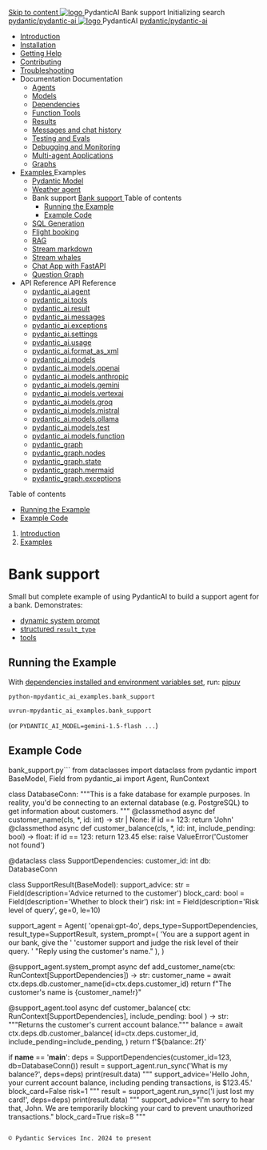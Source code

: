 [ Skip to content ](https://ai.pydantic.dev/examples/bank-support/<#running-the-example>)
[ ![logo](https://ai.pydantic.dev/img/logo-white.svg) ](https://ai.pydantic.dev/examples/bank-support/<../..> "PydanticAI")
PydanticAI 
Bank support 
Initializing search 
[ pydantic/pydantic-ai  ](https://ai.pydantic.dev/examples/bank-support/<https:/github.com/pydantic/pydantic-ai> "Go to repository")
[ ![logo](https://ai.pydantic.dev/img/logo-white.svg) ](https://ai.pydantic.dev/examples/bank-support/<../..> "PydanticAI") PydanticAI 
[ pydantic/pydantic-ai  ](https://ai.pydantic.dev/examples/bank-support/<https:/github.com/pydantic/pydantic-ai> "Go to repository")
  * [ Introduction  ](https://ai.pydantic.dev/examples/bank-support/<../..>)
  * [ Installation  ](https://ai.pydantic.dev/examples/bank-support/install/>)
  * [ Getting Help  ](https://ai.pydantic.dev/examples/bank-support/help/>)
  * [ Contributing  ](https://ai.pydantic.dev/examples/bank-support/contributing/>)
  * [ Troubleshooting  ](https://ai.pydantic.dev/examples/bank-support/troubleshooting/>)
  * Documentation  Documentation 
    * [ Agents  ](https://ai.pydantic.dev/examples/bank-support/agents/>)
    * [ Models  ](https://ai.pydantic.dev/examples/bank-support/models/>)
    * [ Dependencies  ](https://ai.pydantic.dev/examples/bank-support/dependencies/>)
    * [ Function Tools  ](https://ai.pydantic.dev/examples/bank-support/tools/>)
    * [ Results  ](https://ai.pydantic.dev/examples/bank-support/results/>)
    * [ Messages and chat history  ](https://ai.pydantic.dev/examples/bank-support/message-history/>)
    * [ Testing and Evals  ](https://ai.pydantic.dev/examples/bank-support/testing-evals/>)
    * [ Debugging and Monitoring  ](https://ai.pydantic.dev/examples/bank-support/logfire/>)
    * [ Multi-agent Applications  ](https://ai.pydantic.dev/examples/bank-support/multi-agent-applications/>)
    * [ Graphs  ](https://ai.pydantic.dev/examples/bank-support/graph/>)
  * [ Examples  ](https://ai.pydantic.dev/examples/bank-support/<../>)
Examples 
    * [ Pydantic Model  ](https://ai.pydantic.dev/examples/bank-support/<../pydantic-model/>)
    * [ Weather agent  ](https://ai.pydantic.dev/examples/bank-support/<../weather-agent/>)
    * Bank support  [ Bank support  ](https://ai.pydantic.dev/examples/bank-support/<./>) Table of contents 
      * [ Running the Example  ](https://ai.pydantic.dev/examples/bank-support/<#running-the-example>)
      * [ Example Code  ](https://ai.pydantic.dev/examples/bank-support/<#example-code>)
    * [ SQL Generation  ](https://ai.pydantic.dev/examples/bank-support/<../sql-gen/>)
    * [ Flight booking  ](https://ai.pydantic.dev/examples/bank-support/<../flight-booking/>)
    * [ RAG  ](https://ai.pydantic.dev/examples/bank-support/<../rag/>)
    * [ Stream markdown  ](https://ai.pydantic.dev/examples/bank-support/<../stream-markdown/>)
    * [ Stream whales  ](https://ai.pydantic.dev/examples/bank-support/<../stream-whales/>)
    * [ Chat App with FastAPI  ](https://ai.pydantic.dev/examples/bank-support/<../chat-app/>)
    * [ Question Graph  ](https://ai.pydantic.dev/examples/bank-support/<../question-graph/>)
  * API Reference  API Reference 
    * [ pydantic_ai.agent  ](https://ai.pydantic.dev/examples/bank-support/api/agent/>)
    * [ pydantic_ai.tools  ](https://ai.pydantic.dev/examples/bank-support/api/tools/>)
    * [ pydantic_ai.result  ](https://ai.pydantic.dev/examples/bank-support/api/result/>)
    * [ pydantic_ai.messages  ](https://ai.pydantic.dev/examples/bank-support/api/messages/>)
    * [ pydantic_ai.exceptions  ](https://ai.pydantic.dev/examples/bank-support/api/exceptions/>)
    * [ pydantic_ai.settings  ](https://ai.pydantic.dev/examples/bank-support/api/settings/>)
    * [ pydantic_ai.usage  ](https://ai.pydantic.dev/examples/bank-support/api/usage/>)
    * [ pydantic_ai.format_as_xml  ](https://ai.pydantic.dev/examples/bank-support/api/format_as_xml/>)
    * [ pydantic_ai.models  ](https://ai.pydantic.dev/examples/bank-support/api/models/base/>)
    * [ pydantic_ai.models.openai  ](https://ai.pydantic.dev/examples/bank-support/api/models/openai/>)
    * [ pydantic_ai.models.anthropic  ](https://ai.pydantic.dev/examples/bank-support/api/models/anthropic/>)
    * [ pydantic_ai.models.gemini  ](https://ai.pydantic.dev/examples/bank-support/api/models/gemini/>)
    * [ pydantic_ai.models.vertexai  ](https://ai.pydantic.dev/examples/bank-support/api/models/vertexai/>)
    * [ pydantic_ai.models.groq  ](https://ai.pydantic.dev/examples/bank-support/api/models/groq/>)
    * [ pydantic_ai.models.mistral  ](https://ai.pydantic.dev/examples/bank-support/api/models/mistral/>)
    * [ pydantic_ai.models.ollama  ](https://ai.pydantic.dev/examples/bank-support/api/models/ollama/>)
    * [ pydantic_ai.models.test  ](https://ai.pydantic.dev/examples/bank-support/api/models/test/>)
    * [ pydantic_ai.models.function  ](https://ai.pydantic.dev/examples/bank-support/api/models/function/>)
    * [ pydantic_graph  ](https://ai.pydantic.dev/examples/bank-support/api/pydantic_graph/graph/>)
    * [ pydantic_graph.nodes  ](https://ai.pydantic.dev/examples/bank-support/api/pydantic_graph/nodes/>)
    * [ pydantic_graph.state  ](https://ai.pydantic.dev/examples/bank-support/api/pydantic_graph/state/>)
    * [ pydantic_graph.mermaid  ](https://ai.pydantic.dev/examples/bank-support/api/pydantic_graph/mermaid/>)
    * [ pydantic_graph.exceptions  ](https://ai.pydantic.dev/examples/bank-support/api/pydantic_graph/exceptions/>)


Table of contents 
  * [ Running the Example  ](https://ai.pydantic.dev/examples/bank-support/<#running-the-example>)
  * [ Example Code  ](https://ai.pydantic.dev/examples/bank-support/<#example-code>)


  1. [ Introduction  ](https://ai.pydantic.dev/examples/bank-support/<../..>)
  2. [ Examples  ](https://ai.pydantic.dev/examples/bank-support/<../>)


# Bank support
Small but complete example of using PydanticAI to build a support agent for a bank.
Demonstrates:
  * [dynamic system prompt](https://ai.pydantic.dev/examples/bank-support/agents/#system-prompts>)
  * [structured `result_type`](https://ai.pydantic.dev/examples/bank-support/results/#structured-result-validation>)
  * [tools](https://ai.pydantic.dev/examples/bank-support/tools/>)


## Running the Example
With [dependencies installed and environment variables set](https://ai.pydantic.dev/examples/bank-support/<../#usage>), run:
[pip](https://ai.pydantic.dev/examples/bank-support/<#__tabbed_1_1>)[uv](https://ai.pydantic.dev/examples/bank-support/<#__tabbed_1_2>)
```
python-mpydantic_ai_examples.bank_support

```

```
uvrun-mpydantic_ai_examples.bank_support

```

(or `PYDANTIC_AI_MODEL=gemini-1.5-flash ...`)
## Example Code
bank_support.py```
from dataclasses import dataclass
from pydantic import BaseModel, Field
from pydantic_ai import Agent, RunContext

class DatabaseConn:
"""This is a fake database for example purposes.
  In reality, you'd be connecting to an external database
  (e.g. PostgreSQL) to get information about customers.
  """
  @classmethod
  async def customer_name(cls, *, id: int) -> str | None:
    if id == 123:
      return 'John'
  @classmethod
  async def customer_balance(cls, *, id: int, include_pending: bool) -> float:
    if id == 123:
      return 123.45
    else:
      raise ValueError('Customer not found')

@dataclass
class SupportDependencies:
  customer_id: int
  db: DatabaseConn

class SupportResult(BaseModel):
  support_advice: str = Field(description='Advice returned to the customer')
  block_card: bool = Field(description='Whether to block their')
  risk: int = Field(description='Risk level of query', ge=0, le=10)

support_agent = Agent(
  'openai:gpt-4o',
  deps_type=SupportDependencies,
  result_type=SupportResult,
  system_prompt=(
    'You are a support agent in our bank, give the '
    'customer support and judge the risk level of their query. '
    "Reply using the customer's name."
  ),
)

@support_agent.system_prompt
async def add_customer_name(ctx: RunContext[SupportDependencies]) -> str:
  customer_name = await ctx.deps.db.customer_name(id=ctx.deps.customer_id)
  return f"The customer's name is {customer_name!r}"

@support_agent.tool
async def customer_balance(
  ctx: RunContext[SupportDependencies], include_pending: bool
) -> str:
"""Returns the customer's current account balance."""
  balance = await ctx.deps.db.customer_balance(
    id=ctx.deps.customer_id,
    include_pending=include_pending,
  )
  return f'${balance:.2f}'

if __name__ == '__main__':
  deps = SupportDependencies(customer_id=123, db=DatabaseConn())
  result = support_agent.run_sync('What is my balance?', deps=deps)
  print(result.data)
"""
  support_advice='Hello John, your current account balance, including pending transactions, is $123.45.' block_card=False risk=1
  """
  result = support_agent.run_sync('I just lost my card!', deps=deps)
  print(result.data)
"""
  support_advice="I'm sorry to hear that, John. We are temporarily blocking your card to prevent unauthorized transactions." block_card=True risk=8
  """

```

© Pydantic Services Inc. 2024 to present 
